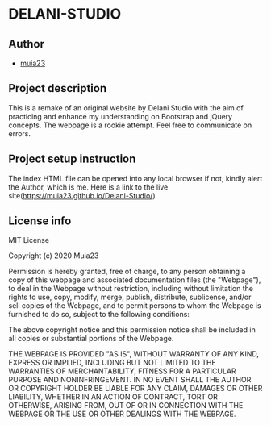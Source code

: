# DELANI-STUDIO

## Author
- [muia23](https://github.com/Muia23)

## Project description
This is a remake of an original website by Delani Studio with the aim of practicing and enhance my understanding on Bootstrap and jQuery concepts.
The webpage is a rookie attempt. Feel free to communicate on errors.
## Project setup instruction
The index HTML file can be opened into any local browser if not, kindly alert the Author, which is me.
Here is a link to the live site(https://muia23.github.io/Delani-Studio/)
## License info
MIT License

Copyright (c) 2020 Muia23

Permission is hereby granted, free of charge, to any person obtaining a copy
of this webpage and associated documentation files (the "Webpage"), to deal
in the Webpage without restriction, including without limitation the rights
to use, copy, modify, merge, publish, distribute, sublicense, and/or sell
copies of the Webpage, and to permit persons to whom the Webpage is
furnished to do so, subject to the following conditions:

The above copyright notice and this permission notice shall be included in all
copies or substantial portions of the Webpage.

THE WEBPAGE IS PROVIDED "AS IS", WITHOUT WARRANTY OF ANY KIND, EXPRESS OR
IMPLIED, INCLUDING BUT NOT LIMITED TO THE WARRANTIES OF MERCHANTABILITY,
FITNESS FOR A PARTICULAR PURPOSE AND NONINFRINGEMENT. IN NO EVENT SHALL THE
AUTHOR OR COPYRIGHT HOLDER BE LIABLE FOR ANY CLAIM, DAMAGES OR OTHER
LIABILITY, WHETHER IN AN ACTION OF CONTRACT, TORT OR OTHERWISE, ARISING FROM,
OUT OF OR IN CONNECTION WITH THE WEBPAGE OR THE USE OR OTHER DEALINGS WITH THE
WEBPAGE.
